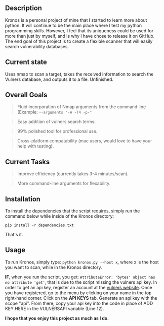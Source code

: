 ## Description

Kronos is a personal project of mine that I started to learn more about python. It will continue to be the main place where I test my python programming skills. However, I feel that its uniqueness could be used for more than just by myself, and is why I have chose to release it on GitHub.
The end goal of this project is to create a flexible scanner that will easily search vulnerability databases.

## Current state

Uses nmap to scan a target, takes the received information to search the Vulners database, and outputs it to a file. Unfinished.

## Overall Goals

> Fluid incorporation of Nmap arguments from the command line (Example: `--arguments "-A -T4 -p-" `

> Easy addition of vulners search terms.

> 99% polished tool for professional use.

> Cross-platform compatability (mac users, would love to have your help with testing).


## Current Tasks

> Improve efficiency (currently takes 3-4 minutes/scan).

> More command-line arguments for flexability.

## Installation

To install the dependencies that the script requires, simply run the command below while inside of the Kronos directory:

`pip install -r dependencies.txt`

That's it.

## Usage

To run Kronos, simply type: `python kronos.py --host x`, where x is the host you want to scan, while in the Kronos directory.

**IF**, when you run the script, you get: `AttributeError: 'bytes' object has no attribute 'get'`, that is due to the script missing the vulners api key.
In order to get an api key, register an account at the [vulners website](https://vulners.com). 
Once you have registered, go to the menu by clicking on your name in the top right-hand corner. 
Click on the **API KEYS** tab. Generate an api key with the scope "api".
From there, copy your api key into the code in place of ADD KEY HERE in the VULNERSAPI variable (Line 12).

**I hope that you enjoy this project as much as I do.**
